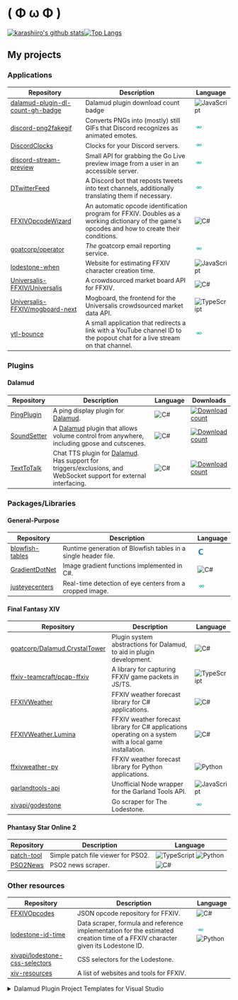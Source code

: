 # ( Φ ω Φ )
[![karashiiro's github stats](https://github-readme-stats-khaki-gamma.vercel.app/api?username=karashiiro&line_height=24&count_private=true)](https://github.com/anuraghazra/github-readme-stats)[![Top Langs](https://github-readme-stats-khaki-gamma.vercel.app/api/top-langs/?username=karashiiro&layout=compact&langs_count=8&exclude_repo=bingode,github-readme-stats&card_width=277)](https://github.com/anuraghazra/github-readme-stats)

## My projects

### Applications
Repository|Description|Language
---|---|---
[dalamud-plugin-dl-count-gh-badge](https://github.com/karashiiro/dalamud-plugin-dl-count-gh-badge)|Dalamud plugin download count badge|![JavaScript](programming_languages/javascript.png "JavaScript")
[discord-png2fakegif](https://github.com/karashiiro/discord-png2fakegif)|Converts PNGs into (mostly) still GIFs that Discord recognizes as animated emotes.|![Go](programming_languages/go.png "Go")
[DiscordClocks](https://github.com/karashiiro/DiscordClocks)|Clocks for your Discord servers.|![Go](programming_languages/go.png "Go")
[discord-stream-preview](https://github.com/karashiiro/discord-stream-preview)|Small API for grabbing the Go Live preview image from a user in an accessible server.|![Go](programming_languages/go.png "Go")
[DTwitterFeed](https://github.com/karashiiro/DTwitterFeed)|A Discord bot that reposts tweets into text channels, additionally translating them if necessary.|![Go](programming_languages/go.png "Go")
[FFXIVOpcodeWizard](https://github.com/karashiiro/FFXIVOpcodeWizard)|An automatic opcode identification program for FFXIV. Doubles as a working dictionary of the game's opcodes and how to create their conditions.|![C#](programming_languages/csharp.png "C#")
[goatcorp/operator](https://github.com/goatcorp/operator)|*The* goatcorp email reporting service.|![Go](programming_languages/go.png "Go")
[lodestone-when](https://github.com/karashiiro/lodestone-when)|Website for estimating FFXIV character creation time.|![JavaScript](programming_languages/javascript.png "JavaScript")
[Universalis-FFXIV/Universalis](https://github.com/Universalis-FFXIV/Universalis)|A crowdsourced market board API for FFXIV.|![C#](programming_languages/csharp.png "C#")
[Universalis-FFXIV/mogboard-next](https://github.com/Universalis-FFXIV/mogboard-next)|Mogboard, the frontend for the Universalis crowdsourced market data API. |![TypeScript](programming_languages/typescript.png "TypeScript")
[ytl-bounce](https://github.com/karashiiro/ytl-bounce)|A small application that redirects a link with a YouTube channel ID to the popout chat for a live stream on that channel. |![Go](programming_languages/go.png "Go")

### Plugins

#### Dalamud
Repository|Description|Language|Downloads
---|---|---|---
[PingPlugin](https://github.com/karashiiro/PingPlugin)|A ping display plugin for [Dalamud](https://github.com/goatcorp/Dalamud).|![C#](programming_languages/csharp.png "C#")|[![Download count](https://img.shields.io/endpoint?url=https://vz32sgcoal.execute-api.us-east-1.amazonaws.com/PingPlugin)](https://github.com/karashiiro/PingPlugin)
[SoundSetter](https://github.com/karashiiro/SoundSetter)|A [Dalamud](https://github.com/goatcorp/Dalamud) plugin that allows volume control from anywhere, including gpose and cutscenes.|![C#](programming_languages/csharp.png "C#")|[![Download count](https://img.shields.io/endpoint?url=https://vz32sgcoal.execute-api.us-east-1.amazonaws.com/SoundSetter)](https://github.com/karashiiro/SoundSetter)
[TextToTalk](https://github.com/karashiiro/TextToTalk)|Chat TTS plugin for [Dalamud](https://github.com/goatcorp/Dalamud). Has support for triggers/exclusions, and WebSocket support for external interfacing.|![C#](programming_languages/csharp.png "C#")|[![Download count](https://img.shields.io/endpoint?url=https://vz32sgcoal.execute-api.us-east-1.amazonaws.com/TextToTalk)](https://github.com/karashiiro/TextToTalk)

### Packages/Libraries

#### General-Purpose
Repository|Description|Language
---|---|---
[blowfish-tables](https://github.com/karashiiro/blowfish-tables)|Runtime generation of Blowfish tables in a single header file.|![C](programming_languages/c.png "C")
[GradientDotNet](https://github.com/karashiiro/GradientDotNet)|Image gradient functions implemented in C#.|![C#](programming_languages/csharp.png "C#")
[justeyecenters](https://github.com/karashiiro/justeyecenters)|Real-time detection of eye centers from a cropped image.|![Go](programming_languages/go.png "Go")

#### Final Fantasy XIV
Repository|Description|Language
---|---|---
[goatcorp/Dalamud.CrystalTower](https://github.com/goatcorp/Dalamud.CrystalTower)|Plugin system abstractions for Dalamud, to aid in plugin development.|![C#](programming_languages/csharp.png "C#")
[ffxiv-teamcraft/pcap-ffxiv](https://github.com/ffxiv-teamcraft/pcap-ffxiv)|A library for capturing FFXIV game packets in JS/TS.|![TypeScript](programming_languages/typescript.png "TypeScript")
[FFXIVWeather](https://github.com/karashiiro/FFXIVWeather)|FFXIV weather forecast library for C# applications.|![C#](programming_languages/csharp.png "C#")
[FFXIVWeather.Lumina](https://github.com/karashiiro/FFXIVWeather.Lumina)|FFXIV weather forecast library for C# applications operating on a system with a local game installation.|![C#](programming_languages/csharp.png "C#")
[ffxivweather-py](https://github.com/karashiiro/ffxivweather-py)|FFXIV weather forecast library for Python applications.|![Python](programming_languages/python.png "Python")
[garlandtools-api](https://github.com/karashiiro/garlandtools-api)|Unofficial Node wrapper for the Garland Tools API.|![JavaScript](programming_languages/javascript.png "JavaScript")
[xivapi/godestone](https://github.com/xivapi/godestone)|Go scraper for The Lodestone.|![Go](programming_languages/go.png "Go")

#### Phantasy Star Online 2
Repository|Description|Language
---|---|---
[patch-tool](https://github.com/karashiiro/patch-tool)|Simple patch file viewer for PSO2.|![TypeScript](programming_languages/typescript.png "TypeScript") ![Python](programming_languages/python.png "Python")
[PSO2News](https://github.com/karashiiro/PSO2News)|PSO2 news scraper.|![C#](programming_languages/csharp.png "C#")

### Other resources

Repository|Description|Language
---|---|---
[FFXIVOpcodes](https://github.com/karashiiro/FFXIVOpcodes)|JSON opcode repository for FFXIV.|![C#](programming_languages/csharp.png "C#")
[lodestone-id-time](https://github.com/karashiiro/lodestone-id-time)|Data scraper, formula and reference implementation for the estimated creation time of a FFXIV character given its Lodestone ID.|![Go](programming_languages/go.png "Go")![Python](programming_languages/python.png "Python")
[xivapi/lodestone-css-selectors](https://github.com/xivapi/lodestone-css-selectors)|CSS selectors for the Lodestone.|
[xiv-resources](https://github.com/karashiiro/xiv-resources)|A list of websites and tools for FFXIV.|

<details>
  <summary>Dalamud Plugin Project Templates for Visual Studio</summary>
  <br>
  
Repository|Description|Language
---|---|---
[DalamudPluginProjectTemplate](https://github.com/karashiiro/DalamudPluginProjectTemplate)|An opinionated Visual Studio project template for [Dalamud](https://github.com/goatcorp/Dalamud) plugins, with attributes for more maintainable command setup and teardown.|![C#](programming_languages/csharp.png "C#")
[DalamudPluginVB](https://github.com/karashiiro/DalamudPluginVB)|An opinionated Visual Studio project template for [Dalamud](https://github.com/goatcorp/Dalamud) plugins, with attributes for more maintainable command setup and teardown.|![Visual Basic .NET](programming_languages/vb.png "Visual Basic .NET")
[DalamudPluginFSharp](https://github.com/karashiiro/DalamudPluginFSharp)|An opinionated Visual Studio project template for [Dalamud](https://github.com/goatcorp/Dalamud) plugins, with attributes for more maintainable command setup and teardown.|![F#](programming_languages/fsharp.png "F#")
[DalamudPluginPython](https://github.com/karashiiro/DalamudPluginPython)|A Visual Studio template for creating a new [Dalamud](https://github.com/goatcorp/Dalamud) plugin project in Python.|![C#](programming_languages/csharp.png "C#")![Python](programming_languages/python.png "Python")
[DalamudPluginLua](https://github.com/karashiiro/DalamudPluginLua)|A Visual Studio template for creating a new [Dalamud](https://github.com/goatcorp/Dalamud) plugin project in Lua.|![C#](programming_languages/csharp.png "C#")![Lua](programming_languages/lua.png "Lua")
</details>
